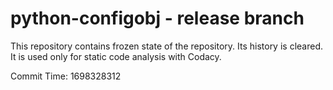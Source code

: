 # python-configobj - release branch

This repository contains frozen state of the repository.
Its history is cleared. It is used only for static code
analysis with Codacy.

Commit Time: 1698328312